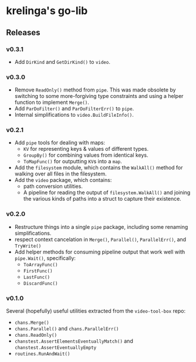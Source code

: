 # krelinga's go-lib

## Releases

### v0.3.1

- Add `DirKind` and `GetDirKind()` to `video`.

### v0.3.0

- Remove `ReadOnly()` method from `pipe`.  This was made obsolete by switching to
  some more-forgiving type constraints and using a helper function to implement `Merge()`.
- Add `ParDoFilter()` and `ParDoFilterErr()` to `pipe`.
- Internal simplifications to `video.BuildFileInfo()`.

### v0.2.1

- Add `pipe` tools for dealing with maps:
    - `KV` for representing keys & values of different types.
    - `GroupBy()` for combining values from identical keys.
    - `ToMapFunc()` for outputting `KV`s into a `map`.
- Add the `filesystem` module, which contains the `WalkAll()` method for walking over all files in the filesystem.
- Add the `video` package, which contains:
    - path conversion utilities.
    - A pipeline for reading the output of `filesystem.WalkAll()` and joining the various kinds of paths into a struct to capture their existence.

### v0.2.0

- Restructure things into a single `pipe` package, including some renaming simplifications.
- respect context cancelation in `Merge()`, `Parallel()`, `ParallelErr()`, and `TryWrite()`
- Add helper methods for consuming pipeline output that work well with `pipe.Wait()`, specifically:
    - `ToArrayFunc()`
    - `FirstFunc()`
    - `LastFunc()`
    - `DiscardFunc()`

### v0.1.0

Several (hopefully) useful utilities extracted from the `video-tool-box` repo:

- `chans.Merge()`
- `chans.Parallel()` and `chans.ParallelErr()`
- `chans.ReadOnly()`
- `chanstest.AssertElementsEventuallyMatch()` and `chanstest.AssertEventuallyEmpty`
- `routines.RunAndWait()`